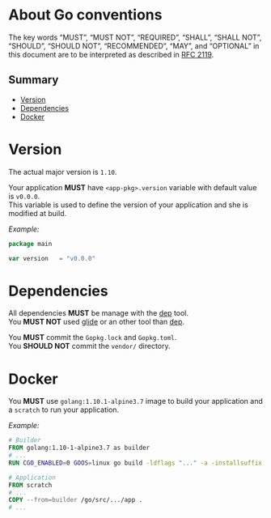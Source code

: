 # About Go conventions

The key words “MUST”, “MUST NOT”, “REQUIRED”, “SHALL”, “SHALL NOT”, “SHOULD”, “SHOULD NOT”, “RECOMMENDED”, “MAY”, and “OPTIONAL” in this document are to be interpreted as described in [RFC 2119](https://tools.ietf.org/html/rfc2119).

## Summary

* [Version](#version)
* [Dependencies](#dependencies)
* [Docker](#docker)

# Version

The actual major version is `1.10`.

Your application __MUST__ have `<app-pkg>.version` variable with default value is `v0.0.0`.  
This variable is used to define the version of your application and she is modified at build.

_Example:_
```go
package main

var version   = "v0.0.0"
```

# Dependencies

All dependencies __MUST__ be manage with the [dep](https://github.com/golang/dep) tool.  
You __MUST NOT__ used [glide](https://github.com/Masterminds/glide) or an other tool than [dep](https://github.com/golang/dep).

You __MUST__ commit the `Gopkg.lock` and `Gopkg.toml`.  
You __SHOULD NOT__ commit the `vendor/` directory.

# Docker

You __MUST__ use `golang:1.10.1-alpine3.7` image to build your application and a `scratch` to run your application.

_Example:_

```dockerfile
# Builder
FROM golang:1.10-1-alpine3.7 as builder
# ...
RUN CGO_ENABLED=0 GOOS=linux go build -ldflags "..." -a -installsuffix cgo -o app .

# Application
FROM scratch
# ...
COPY --from=builder /go/src/.../app .
# ...
```
